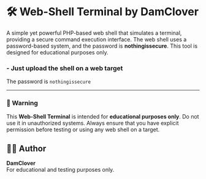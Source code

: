 # 🛠️ Web-Shell Terminal by DamClover

A simple yet powerful PHP-based web shell that simulates a terminal, providing a secure command execution interface. The web shell uses a password-based system, and the password is **nothingissecure**. This tool is designed for educational purposes only.

### - Just upload the shell on a web target
The password is `nothingissecure`

---

### 🚨 Warning

This **Web-Shell Terminal** is intended for **educational purposes only**. Do not use it in unauthorized systems. Always ensure that you have explicit permission before testing or using any web shell on a target.


## 🧑‍💻 Author

**DamClover**  
For educational and testing purposes only.
